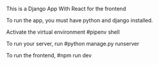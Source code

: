 This is a Django App With React for the frontend

To run the app, you must have python and django installed.

Activate the virtual environment #pipenv shell

To run your server, run #python manage.py runserver

To run the frontend, #npm run dev
